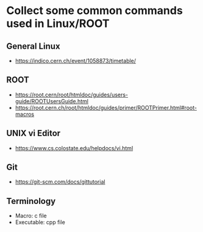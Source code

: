# Collect some common commands used in Linux/ROOT
## General Linux
- https://indico.cern.ch/event/1058873/timetable/ 
## ROOT
- https://root.cern/root/htmldoc/guides/users-guide/ROOTUsersGuide.html
- https://root.cern.ch/root/htmldoc/guides/primer/ROOTPrimer.html#root-macros
## UNIX vi Editor
- https://www.cs.colostate.edu/helpdocs/vi.html
## Git
- https://git-scm.com/docs/gittutorial
## Terminology 
- Macro: c file
- Executable: cpp file
